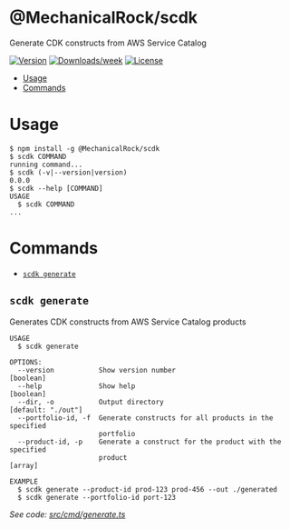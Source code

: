 @MechanicalRock/scdk
====================

Generate CDK constructs from AWS Service Catalog

[![Version](https://img.shields.io/npm/v/@MechanicalRock/scdk.svg)](https://npmjs.org/package/@MechanicalRock/scdk)
[![Downloads/week](https://img.shields.io/npm/dw/@MechanicalRock/scdk.svg)](https://npmjs.org/package/@MechanicalRock/scdk)
[![License](https://img.shields.io/npm/l/@MechanicalRock/scdk.svg)](https://github.com/MechanicalRock/scdk/blob/master/package.json)

<!-- toc -->
* [Usage](#usage)
* [Commands](#commands)
<!-- tocstop -->
# Usage
<!-- usage -->
```sh-session
$ npm install -g @MechanicalRock/scdk
$ scdk COMMAND
running command...
$ scdk (-v|--version|version)
0.0.0
$ scdk --help [COMMAND]
USAGE
  $ scdk COMMAND
...
```
<!-- usagestop -->
# Commands
<!-- commands -->
* [`scdk generate`](#scdk-generate)

## `scdk generate`

Generates CDK constructs from AWS Service Catalog products

```
USAGE
  $ scdk generate

OPTIONS:
  --version           Show version number                              [boolean]
  --help              Show help                                        [boolean]
  --dir, -o           Output directory                        [default: "./out"]
  --portfolio-id, -f  Generate constructs for all products in the specified
                      portfolio
  --product-id, -p    Generate a construct for the product with the specified
                      product                                            [array]

EXAMPLE
  $ scdk generate --product-id prod-123 prod-456 --out ./generated
  $ scdk generate --portfolio-id port-123
```

_See code: [src/cmd/generate.ts](https://github.com/MechanicalRock/scdk/blob/v0.0.0/src/cmd/generate.ts)_
<!-- commandsstop -->
